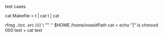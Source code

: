 test cases

cat Makefile > t | cat t | cat

rfreg
./src
.src
////
\\
""
''
$HOME
/home/noexitPath
cat < echo "|" ls
chmood 000 test + cat test

